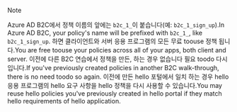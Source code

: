 > [!NOTE]
> <span data-ttu-id="d2f16-101">Azure AD B2C에서 정책 이름의 앞에는 `b2c_1_`이 붙습니다(예: `b2c_1_sign_up`).</span><span class="sxs-lookup"><span data-stu-id="d2f16-101">In Azure AD B2C, your policy's name will be prefixed with `b2c_1_`, like `b2c_1_sign_up`.</span></span>  <span data-ttu-id="d2f16-102">하면 클라이언트와 서버 응용 프로그램의 모든 무료 toouse 정책 됩니다.</span><span class="sxs-lookup"><span data-stu-id="d2f16-102">You are free toouse your policies across all of your apps, both client and server.</span></span>  <span data-ttu-id="d2f16-103">이전에 다른 B2C 연습에서 정책을 만든, 하는 경우 없습니다 필요 toodo 다시입니다.</span><span class="sxs-lookup"><span data-stu-id="d2f16-103">If you've previously created policies in another B2C walk-through, there is no need toodo so again.</span></span> <span data-ttu-id="d2f16-104">이전에 만든 hello 포털에서 일치 하는 경우 hello 응용 프로그램의 hello 요구 사항을 hello 정책을 다시 사용할 수 있습니다.</span><span class="sxs-lookup"><span data-stu-id="d2f16-104">You may reuse hello policies you've previously created in hello portal if they match hello requirements of hello application.</span></span>
> 
> 

